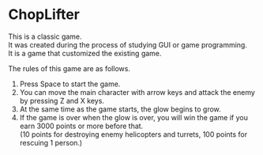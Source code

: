 # ChopLifter

This is a classic game.    
It was created during the process of studying GUI or game programming.    
It is a game that customized the existing game.   


The rules of this game are as follows.  

1. Press Space to start the game.  
2. You can move the main character with arrow keys and attack the enemy by pressing Z and X keys.  
3. At the same time as the game starts, the glow begins to grow.  
4. If the game is over when the glow is over, you will win the game if you earn 3000 points or more before that.  
(10 points for destroying enemy helicopters and turrets, 100 points for rescuing 1 person.)

